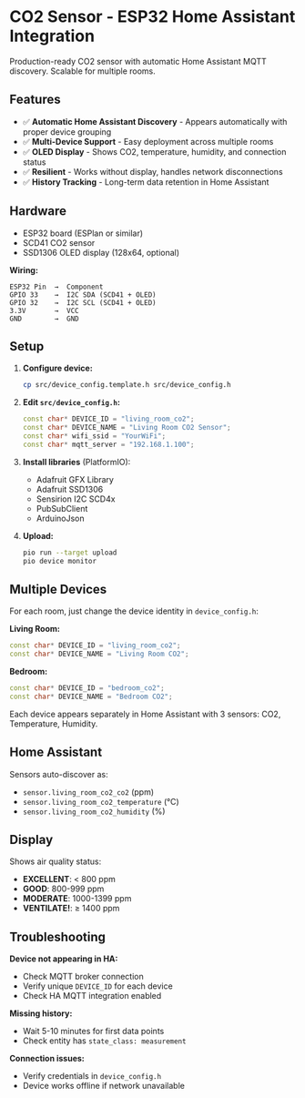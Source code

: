 # CO2 Sensor - ESP32 Home Assistant Integration

Production-ready CO2 sensor with automatic Home Assistant MQTT discovery. Scalable for multiple rooms.

## Features

- ✅ **Automatic Home Assistant Discovery** - Appears automatically with proper device grouping
- ✅ **Multi-Device Support** - Easy deployment across multiple rooms
- ✅ **OLED Display** - Shows CO2, temperature, humidity, and connection status  
- ✅ **Resilient** - Works without display, handles network disconnections
- ✅ **History Tracking** - Long-term data retention in Home Assistant

## Hardware

- ESP32 board (ESPlan or similar)
- SCD41 CO2 sensor 
- SSD1306 OLED display (128x64, optional)

**Wiring:**
```
ESP32 Pin  →  Component
GPIO 33    →  I2C SDA (SCD41 + OLED)
GPIO 32    →  I2C SCL (SCD41 + OLED)  
3.3V       →  VCC
GND        →  GND
```

## Setup

1. **Configure device:**
   ```bash
   cp src/device_config.template.h src/device_config.h
   ```

2. **Edit `src/device_config.h`:**
   ```cpp
   const char* DEVICE_ID = "living_room_co2";
   const char* DEVICE_NAME = "Living Room CO2 Sensor";
   const char* wifi_ssid = "YourWiFi";
   const char* mqtt_server = "192.168.1.100";
   ```

3. **Install libraries** (PlatformIO):
   - Adafruit GFX Library
   - Adafruit SSD1306
   - Sensirion I2C SCD4x
   - PubSubClient
   - ArduinoJson

4. **Upload:**
   ```bash
   pio run --target upload
   pio device monitor
   ```

## Multiple Devices

For each room, just change the device identity in `device_config.h`:

**Living Room:**
```cpp
const char* DEVICE_ID = "living_room_co2";
const char* DEVICE_NAME = "Living Room CO2";
```

**Bedroom:**
```cpp
const char* DEVICE_ID = "bedroom_co2";  
const char* DEVICE_NAME = "Bedroom CO2";
```

Each device appears separately in Home Assistant with 3 sensors: CO2, Temperature, Humidity.

## Home Assistant

Sensors auto-discover as:
- `sensor.living_room_co2_co2` (ppm)
- `sensor.living_room_co2_temperature` (°C)
- `sensor.living_room_co2_humidity` (%)

## Display

Shows air quality status:
- **EXCELLENT**: < 800 ppm
- **GOOD**: 800-999 ppm  
- **MODERATE**: 1000-1399 ppm
- **VENTILATE!**: ≥ 1400 ppm

## Troubleshooting

**Device not appearing in HA:**
- Check MQTT broker connection
- Verify unique `DEVICE_ID` for each device
- Check HA MQTT integration enabled

**Missing history:**
- Wait 5-10 minutes for first data points
- Check entity has `state_class: measurement`

**Connection issues:**
- Verify credentials in `device_config.h`
- Device works offline if network unavailable